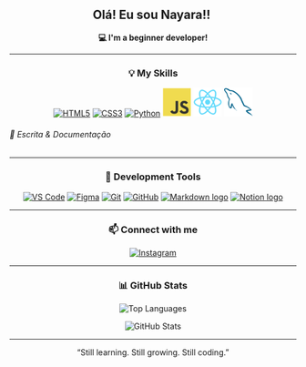 <div align="center">
  <h2>
    Olá! Eu sou Nayara!! 
    <img src="" alt="" width="40"/>
  </h2>
</div>

<p align="center">
  <b>💻 I'm a beginner developer!</b>
</p>

---

<h3 align="center">💡 My Skills</h3>

<p align="center">
  <a href="https://developer.mozilla.org/en-US/docs/Web/HTML"><img src="https://skillicons.dev/icons?i=html" title="HTML5"/></a>
  <a href="https://developer.mozilla.org/en-US/docs/Web/CSS"><img src="https://skillicons.dev/icons?i=css" title="CSS3"/></a>
  <a href="https://www.python.org/"><img src="https://skillicons.dev/icons?i=python" title="Python"/></a>
  <img src="https://raw.githubusercontent.com/devicons/devicon/master/icons/javascript/javascript-original.svg" alt="JavaScript logo" width="50" height="50"/>
  <img src="https://raw.githubusercontent.com/devicons/devicon/master/icons/react/react-original.svg" alt="React logo" width="50" height="50"/>
  <img src="https://raw.githubusercontent.com/devicons/devicon/master/icons/mysql/mysql-original.svg" alt="MySQL logo" width="50" height="50"/>

</p>

<h6 aling="center">📝 Escrita & Documentação</h6>


---

<h3 align="center">🧰 Development Tools</h3>

<p align="center">
  <a href="#"><img src="https://skillicons.dev/icons?i=vscode" title="VS Code"/></a>
  <a href="#"><img src="https://skillicons.dev/icons?i=figma" title="Figma"/></a>
  <a href="#"><img src="https://skillicons.dev/icons?i=git" title="Git"/></a>
  <a href="#"><img src="https://skillicons.dev/icons?i=github" title="GitHub"/></a>
  <a href="#"> <img src="https://skillicons.dev/icons?i=markdown" title="Markdown logo"/></a>
  <a href="#"> <img src="https://skillicons.dev/icons?i=notion" title="Notion logo"/></a>
</p>

---

<h3 align="center">📫 Connect with me</h3>

<p align="center">
  <a href="https://www.instagram.com/nara.pereira_">
    <img src="https://img.shields.io/badge/Instagram-E4405F?style=for-the-badge&logo=instagram&logoColor=white" alt="Instagram"/>
  </a>
 

---

<h3 align="center">📊 GitHub Stats</h3>

<p align="center">
  <img src="https://github-readme-stats.vercel.app/api/top-langs/?username=NaraEmelly&layout=compact&theme=tokyonight" alt="Top Languages"/>
</p>

<p align="center">
  <img src="https://github-readme-stats.vercel.app/api?username=NaraEmelly&show_icons=true&theme=tokyonight" alt="GitHub Stats"/>
</p>

---

<p align="center"> “Still learning. Still growing. Still coding.” </p>

